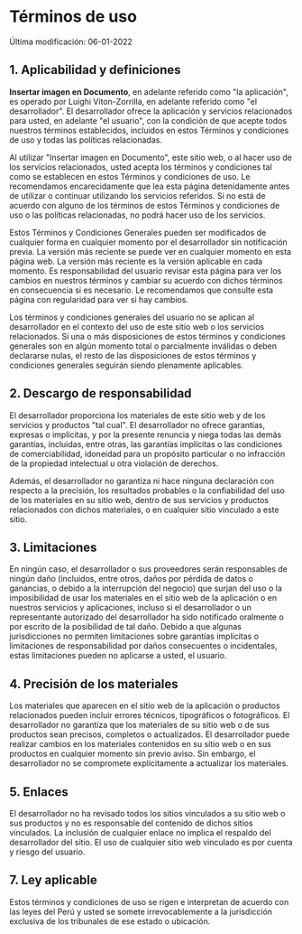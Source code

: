 # Términos de uso

Última modificación: 06-01-2022
 
## 1. Aplicabilidad y definiciones

**Insertar imagen en Documento**, en adelante referido como "la aplicación", es operado por Luighi Viton-Zorrilla, en adelante referido como "el desarrollador". El desarrollador ofrece la aplicación y servicios relacionados para usted, en adelante "el usuario", con la condición de que acepte todos nuestros términos establecidos, incluidos en estos Términos y condiciones de uso y todas las políticas relacionadas. 

Al utilizar "Insertar imagen en Documento", este sitio web, o al hacer uso de los servicios relacionados, usted acepta los términos y condiciones tal como se establecen en estos Términos y condiciones de uso. Le recomendamos encarecidamente que lea esta página detenidamente antes de utilizar o continuar utilizando los servicios referidos. Si no está de acuerdo con alguno de los términos de estos Términos y condiciones de uso o las políticas relacionadas, no podrá hacer uso de los servicios.

Estos Términos y Condiciones Generales pueden ser modificados de cualquier forma en cualquier momento por el desarrollador sin notificación previa. La versión más reciente se puede ver en cualquier momento en esta página web. La versión más reciente es la versión aplicable en cada momento. Es responsabilidad del usuario revisar esta página para ver los cambios en nuestros términos y cambiar su acuerdo con dichos términos en consecuencia si es necesario. Le recomendamos que consulte esta página con regularidad para ver si hay cambios.

Los términos y condiciones generales del usuario no se aplican al desarrollador en el contexto del uso de este sitio web o los servicios relacionados. Si una o más disposiciones de estos términos y condiciones generales son en algún momento total o parcialmente inválidas o deben declararse nulas, el resto de las disposiciones de estos términos y condiciones generales seguirán siendo plenamente aplicables.

 
## 2. Descargo de responsabilidad
El desarrollador proporciona los materiales de este sitio web y de los servicios y productos "tal cual". El desarrollador no ofrece garantías, expresas o implícitas, y por la presente renuncia y niega todas las demás garantías, incluidas, entre otras, las garantías implícitas o las condiciones de comerciabilidad, idoneidad para un propósito particular o no infracción de la propiedad intelectual u otra violación de derechos.

Además, el desarrollador no garantiza ni hace ninguna declaración con respecto a la precisión, los resultados probables o la confiabilidad del uso de los materiales en su sitio web, dentro de sus servicios y productos relacionados con dichos materiales, o en cualquier sitio vinculado a este sitio.
 
## 3. Limitaciones
En ningún caso, el desarrollador o sus proveedores serán responsables de ningún daño (incluidos, entre otros, daños por pérdida de datos o ganancias, o debido a la interrupción del negocio) que surjan del uso o la imposibilidad de usar los materiales en el sitio web de la aplicación o en nuestros servicios y aplicaciones, incluso si el desarrollador o un representante autorizado del desarrollador ha sido notificado oralmente o por escrito de la posibilidad de tal daño. Debido a que algunas jurisdicciones no permiten limitaciones sobre garantías implícitas o limitaciones de responsabilidad por daños consecuentes o incidentales, estas limitaciones pueden no aplicarse a usted, el usuario.

 
## 4. Precisión de los materiales
Los materiales que aparecen en el sitio web de la aplicación o productos relacionados pueden incluir errores técnicos, tipográficos o fotográficos. El desarrollador no garantiza que los materiales de su sitio web o de sus productos sean precisos, completos o actualizados. El desarrollador puede realizar cambios en los materiales contenidos en su sitio web o en sus productos en cualquier momento sin previo aviso. Sin embargo, el desarrollador no se compromete explícitamente a actualizar los materiales.

 
## 5. Enlaces
El desarrollador no ha revisado todos los sitios vinculados a su sitio web o sus productos y no es responsable del contenido de dichos sitios vinculados. La inclusión de cualquier enlace no implica el respaldo del desarrollador del sitio. El uso de cualquier sitio web vinculado es por cuenta y riesgo del usuario.

 
## 7. Ley aplicable
Estos términos y condiciones de uso se rigen e interpretan de acuerdo con las leyes del Perú y usted se somete irrevocablemente a la jurisdicción exclusiva de los tribunales de ese estado o ubicación.